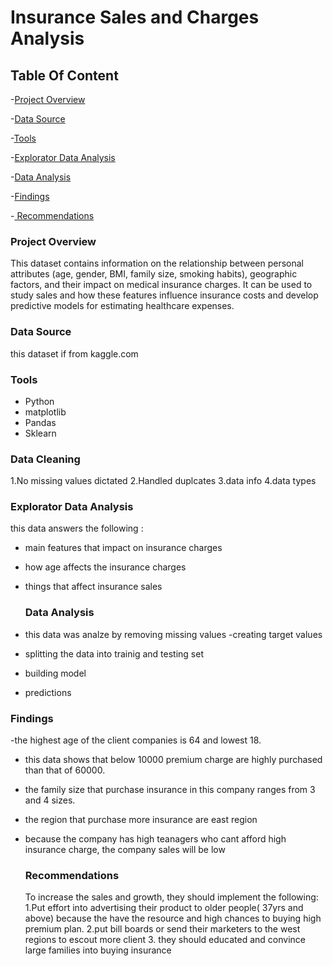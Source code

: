 # Insurance Sales and Charges Analysis

## Table Of Content
-[Project Overview](project-overview)

-[Data Source](data-source)

-[Tools](tools)

-[Explorator Data Analysis](explorator-data-analysis)

-[Data Analysis](data-analysis)

-[Findings](findings)

-[ Recommendations](recommendations)

### Project Overview
This dataset contains information on the relationship between personal attributes 
(age, gender, BMI, family size, smoking habits), geographic factors, and their impact on medical insurance charges.
It can be used to study sales and  how these features influence insurance costs and develop
predictive models for estimating healthcare expenses.

### Data Source
 this dataset if from kaggle.com

### Tools
- Python
- matplotlib
- Pandas
- Sklearn
  
### Data Cleaning
1.No missing values dictated
2.Handled duplcates
3.data info
4.data types


### Explorator Data Analysis
 this data answers the following :
 - main features that impact on insurance charges
 - how age affects the insurance charges
 - things that affect insurance sales

   ### Data Analysis
  - this data was analze by removing missing values
   -creating target values
  - splitting the data into trainig and testing set
  - building model
  - predictions

  ### Findings
 -the highest age of the client companies is 64 and lowest 18.
- this data shows that below 10000 premium charge are highly purchased than that of 60000.
- the family size that purchase insurance in this company ranges from 3 and 4 sizes.
- the region that purchase more insurance are east region
- because the company has high teanagers who cant afford high insurance charge, the company sales will be low

  ### Recommendations
  To increase the sales and growth, they should implement the following:
  1.Put effort into advertising their product to older people( 37yrs and above) because the have the resource and
  high chances to buying high premium plan.
  2.put bill boards or send their marketers to the west regions to escout more client
  3. they should educated and convince large families into buying insurance



